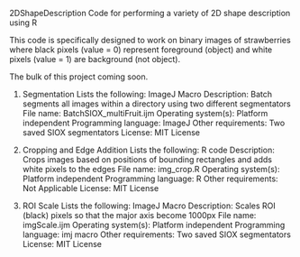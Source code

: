 2DShapeDescription
Code for performing a variety of 2D shape description using R

This code is specifically designed to work on binary images of strawberries where black pixels (value = 0) represent foreground (object) and white pixels (value = 1) are background (not object).

The bulk of this project coming soon.

1. Segmentation
    Lists the following: ImageJ Macro
    Description: Batch segments all images within a directory using two different segmentators
    File name: BatchSIOX_multiFruit.ijm
    Operating system(s): Platform independent
    Programming language: ImageJ
    Other requirements: Two saved SIOX segmentators
    License: MIT License

2. Cropping and Edge Addition
    Lists the following: R code
    Description: Crops images based on positions of bounding rectangles and adds white pixels to the edges
    File name: img_crop.R
    Operating system(s): Platform independent
    Programming language: R
    Other requirements: Not Applicable
    License: MIT License

3. ROI Scale
    Lists the following: ImageJ Macro
    Description: Scales ROI (black) pixels so that the major axis become 1000px
    File name: imgScale.ijm
    Operating system(s): Platform independent
    Programming language: imj macro
    Other requirements: Two saved SIOX segmentators
    License: MIT License